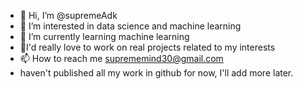 - 👋 Hi, I’m @supremeAdk
- 👀 I’m interested in data science and machine learning
- 🌱 I’m currently learning machine learning
- 💞️I'd really love to work on real projects related to my interests
- 📫 How to reach me suprememind30@gmail.com
- haven't published all my work in github for now, I'll add more later.

<!---
supremeAdk/supremeAdk is a ✨ special ✨ repository because its `README.md` (this file) appears on your GitHub profile.
You can click the Preview link to take a look at your changes.
--->
